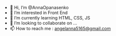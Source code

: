- 👋 Hi, I’m @AnnaOpanasenko
- 👀 I’m interested in Front End
- 🌱 I’m currently learning HTML, CSS, JS
- 💞️ I’m looking to collaborate on ...
- 📫 How to reach me : angelanna5165@gmail.com

<!---
AnnaOpanasenko/AnnaOpanasenko is a ✨ special ✨ repository because its `README.md` (this file) appears on your GitHub profile.
You can click the Preview link to take a look at your changes.
--->
